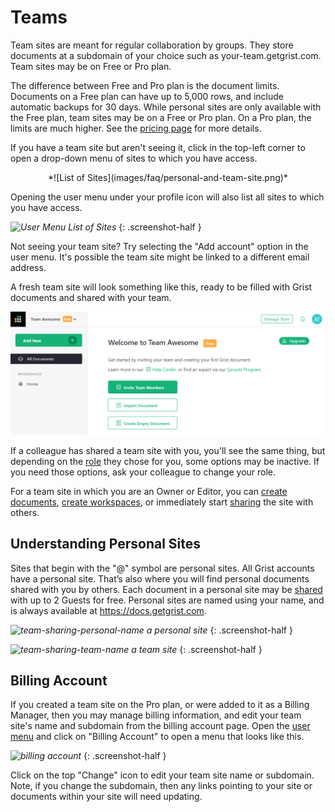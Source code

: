 Teams
=========

Team sites are meant for regular collaboration by groups. They store documents at a subdomain of your choice such as your-team.getgrist.com. Team sites may be on Free or Pro plan.

The difference between Free and Pro plan is the document limits. Documents on a Free plan can have up to 5,000 rows, and include automatic backups for 30 days. While personal sites are only available with the Free plan, team sites may be on a Free or Pro plan. On a Pro plan, the limits are much higher. See the [pricing page](https://www2.getgrist.com/pricing) for more details.

If you have a team site but aren't seeing it, click in the top-left corner to open a drop-down menu of sites to which you have access.

<center>
*![List of Sites](images/faq/personal-and-team-site.png)*
</center>

Opening the user menu under your profile icon will also list all sites to which you have access.

*![User Menu List of Sites](images/team-sharing/team-sharing-pick-site.png)*
{: .screenshot-half }

Not seeing your team site?  Try selecting the "Add account" option in the user menu. It's possible the team site might be linked to a different email address.

A fresh team site will look something like this, ready to be filled with
Grist documents and shared with your team.

![team-sharing-team-site](images/team-sharing/team-sharing-team-site.png)

If a colleague has shared a team site with you, you'll see the same thing,
but depending on the [role](team-sharing.md#Roles) they chose for you, some options may be inactive.  If you need those options,
ask your colleague to change your role.

For a team site in which you are an Owner or Editor,
you can [create documents](creating-doc.md), [create workspaces](workspaces.md),
or immediately start [sharing](team-sharing.md) the site with others.

Understanding Personal Sites
-------------------------------
Sites that begin with the "@" symbol are personal sites. All Grist accounts have a personal site. That’s also where you will find personal documents shared with you by others. Each document in a personal site may be [shared](sharing.md) with up to 2 Guests for free. Personal sites are named using your name, and is always available at https://docs.getgrist.com.

*![team-sharing-personal-name](images/team-sharing/team-sharing-personal-name.png)*
<em class="caption">a personal site</em>
{: .screenshot-half }

*![team-sharing-team-name](images/team-sharing/team-sharing-team-name.png)*
<em class="caption">a team site</em>
{: .screenshot-half }

Billing Account
-------------------------------

If you created a team site on the Pro plan, or were added to it as a Billing Manager, then you may manage billing information, and edit your team site's name and subdomain from the billing account page. Open the [user menu](glossary.md#user-menu) and click on "Billing Account" to open a menu that looks like this. 

<span class="screenshot-large">*![billing account](images/billing-page.png)*</span>
{: .screenshot-half }

Click on the top "Change" icon to edit your team site name or subdomain. Note, if you change the
subdomain, then any links pointing to your site or documents within your site will need updating.
